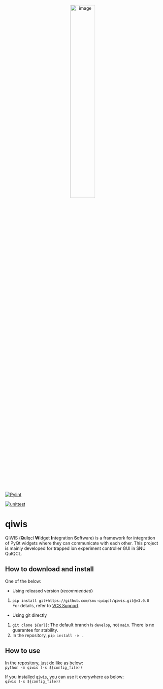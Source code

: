 <p align="center">
  <img width="40%" alt="image" src="https://user-images.githubusercontent.com/65724072/235589514-ed021c0c-cf20-4ba1-b8af-3b1d0da65362.svg">
</p>

[![Pylint](https://github.com/snu-quiqcl/qiwis/actions/workflows/pylint.yml/badge.svg)](https://github.com/snu-quiqcl/qiwis/actions/workflows/pylint.yml)

[![unittest](https://github.com/snu-quiqcl/qiwis/actions/workflows/unittest.yml/badge.svg)](https://github.com/snu-quiqcl/qiwis/actions/workflows/unittest.yml)

# qiwis
QIWIS (**Q**u**I**qcl **W**idget **I**ntegration **S**oftware) is a framework for integration of PyQt widgets where they can communicate with each other. This project is mainly developed for trapped ion experiment controller GUI in SNU QuIQCL.

## How to download and install
One of the below:
- Using released version (_recommended_)
1. `pip install git+https://github.com/snu-quiqcl/qiwis.git@v3.0.0`  
For details, refer to [VCS Support](https://pip.pypa.io/en/stable/topics/vcs-support/).

- Using git directly
1. `git clone ${url}`: The default branch is `develop`, not `main`. There is no guarantee for stability.
2. In the repository, `pip install -e .`

## How to use
In the repository, just do like as below:  
`python -m qiwis (-s ${config_file))`

If you installed `qiwis`, you can use it everywhere as below:  
`qiwis (-s ${config_file))`
